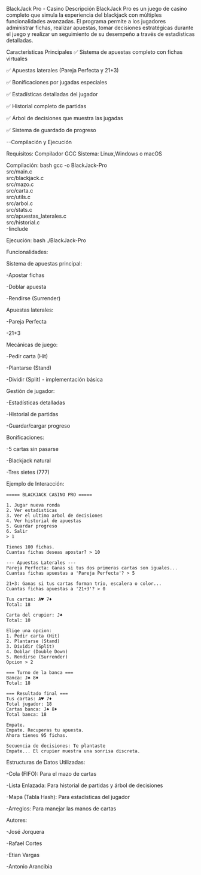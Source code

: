 BlackJack Pro - Casino
Descripción
BlackJack Pro es un juego de casino completo que simula la experiencia del blackjack con múltiples funcionalidades avanzadas. El programa permite a los jugadores administrar fichas, realizar apuestas, tomar decisiones estratégicas durante el juego y realizar un seguimiento de su desempeño a través de estadísticas detalladas.

Características Principales
✅ Sistema de apuestas completo con fichas virtuales

✅ Apuestas laterales (Pareja Perfecta y 21+3)

✅ Bonificaciones por jugadas especiales

✅ Estadísticas detalladas del jugador

✅ Historial completo de partidas

✅ Árbol de decisiones que muestra las jugadas

✅ Sistema de guardado de progreso


--Compilación y Ejecución

Requisitos:
Compilador GCC
Sistema: Linux,Windows o macOS


Compilación:
bash
gcc -o BlackJack-Pro \
src/main.c \
src/blackjack.c \
src/mazo.c \
src/carta.c \
src/utils.c \
src/arbol.c \
src/stats.c \
src/apuestas_laterales.c \
src/historial.c \
-Iinclude


Ejecución:
bash
./BlackJack-Pro

Funcionalidades:

Sistema de apuestas principal:



-Apostar fichas

-Doblar apuesta

-Rendirse (Surrender)



Apuestas laterales:

-Pareja Perfecta

-21+3 



Mecánicas de juego:

-Pedir carta (Hit)

-Plantarse (Stand)

-Dividir (Split) - implementación básica



Gestión de jugador:

-Estadísticas detalladas

-Historial de partidas

-Guardar/cargar progreso



Bonificaciones:

-5 cartas sin pasarse

-Blackjack natural

-Tres sietes (777)



Ejemplo de Interacción:

    ===== BLACKJACK CASINO PRO =====

    1. Jugar nueva ronda
    2. Ver estadisticas 
    3. Ver el ultimo arbol de decisiones
    4. Ver historial de apuestas
    5. Guardar progreso
    6. Salir
    > 1

    Tienes 100 fichas.
    Cuantas fichas deseas apostar? > 10

    --- Apuestas Laterales ---
    Pareja Perfecta: Ganas si tus dos primeras cartas son iguales...
    Cuantas fichas apuestas a 'Pareja Perfecta'? > 5

    21+3: Ganas si tus cartas forman trio, escalera o color...
    Cuantas fichas apuestas a '21+3'? > 0

    Tus cartas: A♥ 7♦ 
    Total: 18

    Carta del crupier: J♠ 
    Total: 10

    Elige una opcion:
    1. Pedir carta (Hit)
    2. Plantarse (Stand)
    3. Dividir (Split)
    4. Doblar (Double Down)
    5. Rendirse (Surrender)
    Opcion > 2

    === Turno de la banca ===
    Banca: J♠ 8♦ 
    Total: 18

    === Resultado final ===
    Tus cartas: A♥ 7♦ 
    Total jugador: 18
    Cartas banca: J♠ 8♦ 
    Total banca: 18

    Empate.
    Empate. Recuperas tu apuesta.
    Ahora tienes 95 fichas.

    Secuencia de decisiones: Te plantaste 
    Empate... El crupier muestra una sonrisa discreta.


Estructuras de Datos Utilizadas:


-Cola (FIFO): Para el mazo de cartas

-Lista Enlazada: Para historial de partidas y árbol de decisiones

-Mapa (Tabla Hash): Para estadísticas del jugador

-Arreglos: Para manejar las manos de cartas

Autores:


-José Jorquera

-Rafael Cortes

-Etian Vargas

-Antonio Arancibia
